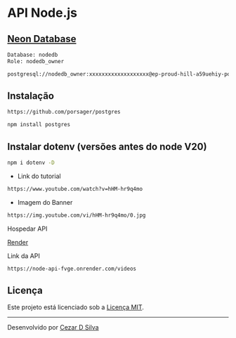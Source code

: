 # API Node.js

## [Neon Database](https://neon.tech)

```sh
Database: nodedb
Role: nodedb_owner

postgresql://nodedb_owner:xxxxxxxxxxxxxxxxxxx@ep-proud-hill-a59uehiy-pooler.us-east-2.aws.neon.tech/nodedb?sslmode=require
```

## Instalação

```sh
https://github.com/porsager/postgres
```

```sh
npm install postgres
```

## Instalar dotenv (versões antes do node V20)

```sh
npm i dotenv -D
```

- Link do tutorial

```sh
https://www.youtube.com/watch?v=hHM-hr9q4mo
```

- Imagem do Banner

```sh
https://img.youtube.com/vi/hHM-hr9q4mo/0.jpg
```

Hospedar API

[Render](https://dashboard.render.com/)

Link da API

```sh
https://node-api-fvge.onrender.com/videos
```

## Licença

Este projeto está licenciado sob a [Licença MIT](LICENSE).

---
Desenvolvido por [Cezar D Silva](https://github.com/cezardsilva)
